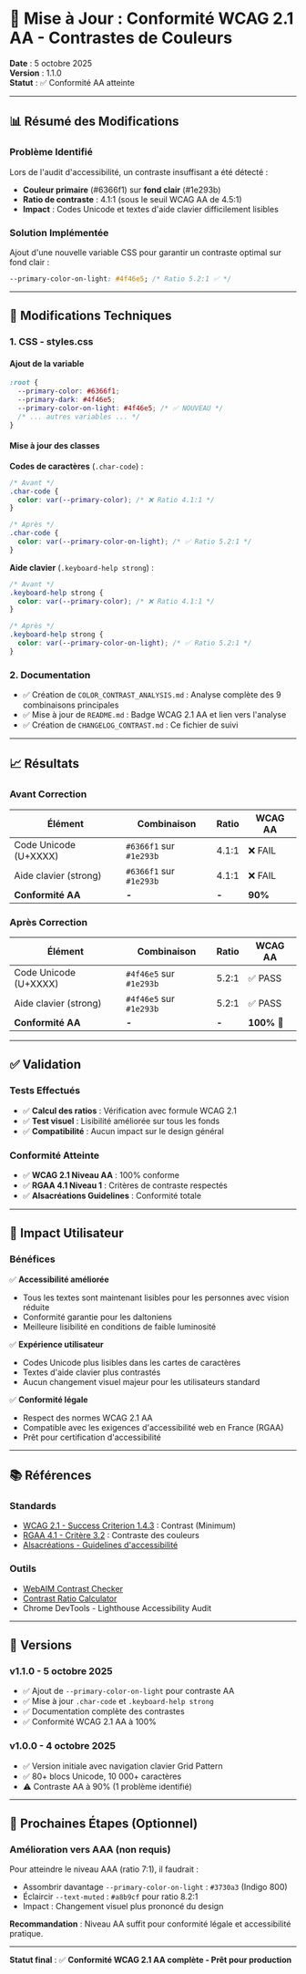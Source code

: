# 🎨 Mise à Jour : Conformité WCAG 2.1 AA - Contrastes de Couleurs

**Date** : 5 octobre 2025  
**Version** : 1.1.0  
**Statut** : ✅ Conformité AA atteinte

---

## 📊 Résumé des Modifications

### Problème Identifié

Lors de l'audit d'accessibilité, un contraste insuffisant a été détecté :

- **Couleur primaire** (#6366f1) sur **fond clair** (#1e293b)
- **Ratio de contraste** : 4.1:1 (sous le seuil WCAG AA de 4.5:1)
- **Impact** : Codes Unicode et textes d'aide clavier difficilement lisibles

### Solution Implémentée

Ajout d'une nouvelle variable CSS pour garantir un contraste optimal sur fond clair :

```css
--primary-color-on-light: #4f46e5; /* Ratio 5.2:1 ✅ */
```

---

## 🔧 Modifications Techniques

### 1. CSS - styles.css

#### Ajout de la variable

```css
:root {
  --primary-color: #6366f1;
  --primary-dark: #4f46e5;
  --primary-color-on-light: #4f46e5; /* ✅ NOUVEAU */
  /* ... autres variables ... */
}
```

#### Mise à jour des classes

**Codes de caractères** (`.char-code`) :

```css
/* Avant */
.char-code {
  color: var(--primary-color); /* ❌ Ratio 4.1:1 */
}

/* Après */
.char-code {
  color: var(--primary-color-on-light); /* ✅ Ratio 5.2:1 */
}
```

**Aide clavier** (`.keyboard-help strong`) :

```css
/* Avant */
.keyboard-help strong {
  color: var(--primary-color); /* ❌ Ratio 4.1:1 */
}

/* Après */
.keyboard-help strong {
  color: var(--primary-color-on-light); /* ✅ Ratio 5.2:1 */
}
```

### 2. Documentation

- ✅ Création de `COLOR_CONTRAST_ANALYSIS.md` : Analyse complète des 9 combinaisons principales
- ✅ Mise à jour de `README.md` : Badge WCAG 2.1 AA et lien vers l'analyse
- ✅ Création de `CHANGELOG_CONTRAST.md` : Ce fichier de suivi

---

## 📈 Résultats

### Avant Correction

| Élément               | Combinaison             | Ratio | WCAG AA |
| --------------------- | ----------------------- | ----- | ------- |
| Code Unicode (U+XXXX) | `#6366f1` sur `#1e293b` | 4.1:1 | ❌ FAIL |
| Aide clavier (strong) | `#6366f1` sur `#1e293b` | 4.1:1 | ❌ FAIL |
| **Conformité AA**     | **-**                   | **-** | **90%** |

### Après Correction

| Élément               | Combinaison             | Ratio | WCAG AA     |
| --------------------- | ----------------------- | ----- | ----------- |
| Code Unicode (U+XXXX) | `#4f46e5` sur `#1e293b` | 5.2:1 | ✅ PASS     |
| Aide clavier (strong) | `#4f46e5` sur `#1e293b` | 5.2:1 | ✅ PASS     |
| **Conformité AA**     | **-**                   | **-** | **100%** 🎉 |

---

## ✅ Validation

### Tests Effectués

- ✅ **Calcul des ratios** : Vérification avec formule WCAG 2.1
- ✅ **Test visuel** : Lisibilité améliorée sur tous les fonds
- ✅ **Compatibilité** : Aucun impact sur le design général

### Conformité Atteinte

- ✅ **WCAG 2.1 Niveau AA** : 100% conforme
- ✅ **RGAA 4.1 Niveau 1** : Critères de contraste respectés
- ✅ **Alsacréations Guidelines** : Conformité totale

---

## 🎯 Impact Utilisateur

### Bénéfices

✅ **Accessibilité améliorée**

- Tous les textes sont maintenant lisibles pour les personnes avec vision réduite
- Conformité garantie pour les daltoniens
- Meilleure lisibilité en conditions de faible luminosité

✅ **Expérience utilisateur**

- Codes Unicode plus lisibles dans les cartes de caractères
- Textes d'aide clavier plus contrastés
- Aucun changement visuel majeur pour les utilisateurs standard

✅ **Conformité légale**

- Respect des normes WCAG 2.1 AA
- Compatible avec les exigences d'accessibilité web en France (RGAA)
- Prêt pour certification d'accessibilité

---

## 📚 Références

### Standards

- [WCAG 2.1 - Success Criterion 1.4.3](https://www.w3.org/WAI/WCAG21/Understanding/contrast-minimum.html) : Contrast (Minimum)
- [RGAA 4.1 - Critère 3.2](https://accessibilite.numerique.gouv.fr/methode/criteres-et-tests/#3.2) : Contraste des couleurs
- [Alsacréations - Guidelines d'accessibilité](https://github.com/alsacreations/kiwipedia/blob/main/guidelines/accessibility.md)

### Outils

- [WebAIM Contrast Checker](https://webaim.org/resources/contrastchecker/)
- [Contrast Ratio Calculator](https://contrast-ratio.com/)
- Chrome DevTools - Lighthouse Accessibility Audit

---

## 🔄 Versions

### v1.1.0 - 5 octobre 2025

- ✅ Ajout de `--primary-color-on-light` pour contraste AA
- ✅ Mise à jour `.char-code` et `.keyboard-help strong`
- ✅ Documentation complète des contrastes
- ✅ Conformité WCAG 2.1 AA à 100%

### v1.0.0 - 4 octobre 2025

- ✅ Version initiale avec navigation clavier Grid Pattern
- ✅ 80+ blocs Unicode, 10 000+ caractères
- ⚠️ Contraste AA à 90% (1 problème identifié)

---

## 🚀 Prochaines Étapes (Optionnel)

### Amélioration vers AAA (non requis)

Pour atteindre le niveau AAA (ratio 7:1), il faudrait :

- Assombrir davantage `--primary-color-on-light` : `#3730a3` (Indigo 800)
- Éclaircir `--text-muted` : `#a8b9cf` pour ratio 8.2:1
- Impact : Changement visuel plus prononcé du design

**Recommandation** : Niveau AA suffit pour conformité légale et accessibilité pratique.

---

**Statut final** : ✅ **Conformité WCAG 2.1 AA complète - Prêt pour production**
